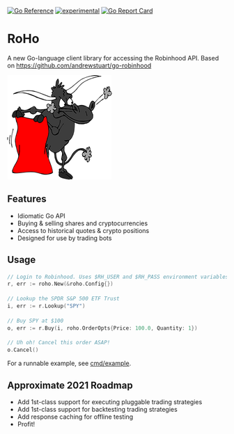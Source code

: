 [![Go Reference](https://pkg.go.dev/badge/github.com/tstromberg/roho.svg)](https://pkg.go.dev/github.com/tstromberg/roho)
[![experimental](http://badges.github.io/stability-badges/dist/experimental.svg)](http://github.com/badges/stability-badges)
[![Go Report Card](https://goreportcard.com/badge/github.com/tstromberg/roho)](https://goreportcard.com/report/github.com/tstromberg/roho)

# RoHo

A new Go-language client library for accessing the Robinhood API. Based on https://github.com/andrewstuart/go-robinhood

![Roho logo](images/roho.png?raw=true "Roho")

## Features

* Idiomatic Go API
* Buying & selling shares and cryptocurrencies
* Access to historical quotes & crypto positions
* Designed for use by trading bots

## Usage

```go
// Login to Robinhood. Uses $RH_USER and $RH_PASS environment variables by default
r, err := roho.New(&roho.Config{})

// Lookup the SPDR S&P 500 ETF Trust
i, err := r.Lookup("SPY")

// Buy SPY at $100
o, err := r.Buy(i, roho.OrderOpts{Price: 100.0, Quantity: 1})

// Uh oh! Cancel this order ASAP!
o.Cancel()
```

For a runnable example, see [cmd/example](cmd/example).

## Approximate 2021 Roadmap

* Add 1st-class support for executing pluggable trading strategies
* Add 1st-class support for backtesting trading strategies
* Add response caching for offline testing
* Profit!
